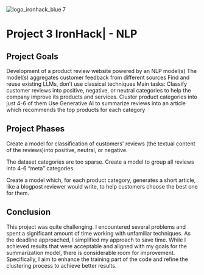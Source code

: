 ![logo_ironhack_blue 7](https://user-images.githubusercontent.com/23629340/40541063-a07a0a8a-601a-11e8-91b5-2f13e4e6b441.png)

# Project 3 IronHack| - NLP

## Project Goals

Development of a product review website powered by an NLP model(s)
The model(s) aggregates customer feedback from different sources
Find and reuse existing LLMs, don’t use classical techniques
Main tasks: 
Classify customer reviews into positive, negative, or neutral categories to help the company improve its products and services. 
Cluster product categories into just 4-6 of them
Use Generative AI to summarize reviews into an article which recommends the top products for each category


## Project Phases 

Create a model for classification of customers' reviews (the textual content of the reviews)into positive, neutral, or negative. 

The dataset categories are too sparse. Create a model to group all reviews into 4-6 “meta” categories. 

Create a model which, for each product category, generates a short article, like a blogpost reviewer would write, to help customers choose the best one for them.

## Conclusion 
This project was quite challenging. I encountered several problems and spent a significant amount of time working with unfamiliar techniques. As the deadline approached, I simplified my approach to save time. While I achieved results that were acceptable and aligned with my goals for the summarization model, there is considerable room for improvement. Specifically, I aim to enhance the training part of the code and refine the clustering process to achieve better results.